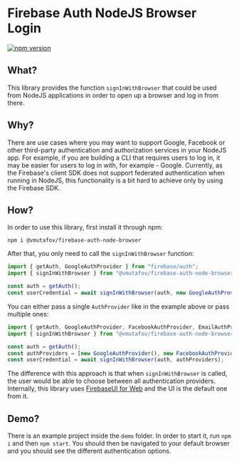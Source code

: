 # Firebase Auth NodeJS Browser Login

[![npm version](https://badge.fury.io/js/@vmutafov%2Ffirebase-auth-node-browser.svg)](https://badge.fury.io/js/@vmutafov%2Ffirebase-auth-node-browser)


## What?
This library provides the function `signInWithBrowser` that could be used from NodeJS applications in order to open up a browser and log in from there. 

## Why?
There are use cases where you may want to support Google, Facebook or other third-party authentication and authorization services in your NodeJS app. For example, if you are building a CLI that requires users to log in, it may be easier for users to log in with, for example - Google. Currently, as the Firebase's client SDK does not support federated authentication when running in NodeJS, this functionality is a bit hard to achieve only by using the Firebase SDK.

## How?
In order to use this library, first install it through npm:
```
npm i @vmutafov/firebase-auth-node-browser
```
After that, you only need to call the `signInWithBrowser` function:
```TypeScript
import { getAuth, GoogleAuthProvider } from "firebase/auth";
import { signInWithBrowser } from "@vmutafov/firebase-auth-node-browser";

const auth = getAuth();
const userCredential = await signInWithBrowser(auth, new GoogleAuthProvider());
```

You can either pass a single `AuthProvider` like in the example above or pass multiple ones:
```TypeScript
import { getAuth, GoogleAuthProvider, FacebookAuthProvider, EmailAuthProvider } from "firebase/auth";
import { signInWithBrowser } from "@vmutafov/firebase-auth-node-browser";

const auth = getAuth();
const authProviders = [new GoogleAuthProvider(), new FacebookAuthProvider(), new EmailAuthProvider()]
const userCredential = await signInWithBrowser(auth, authProviders);
```

The difference with this approach is that when `signInWithBrowser` is called, the user would be able to choose between all authentication providers. 
Internally, this library uses [FirebaseUI for Web](https://github.com/firebase/firebaseui-web) and the UI is the default one from it.

## Demo?

There is an example project inside the `demo` folder. In order to start it, run `npm i` and then `npm start`. You should then be navigated to your default browser and you should see the different authentication options.